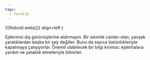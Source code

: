 ```yaml
---
tags:
  - Yaratık
---  
```

  
![[Kobold.webp]]{ align=left }  
  
Ejderimsi dış görünüşlerine aldırmayın. Bir sıkımlık canları olan, yavşak yaratıklardan başka bir şey değiller. Bunu da sayıca üstünlükleriyle kapatmaya çalışıyorlar. Önemli olabilecek bir bilgi kırıntısı: ejderhalara yardım ve yataklık etmeleriyle bilinirler.